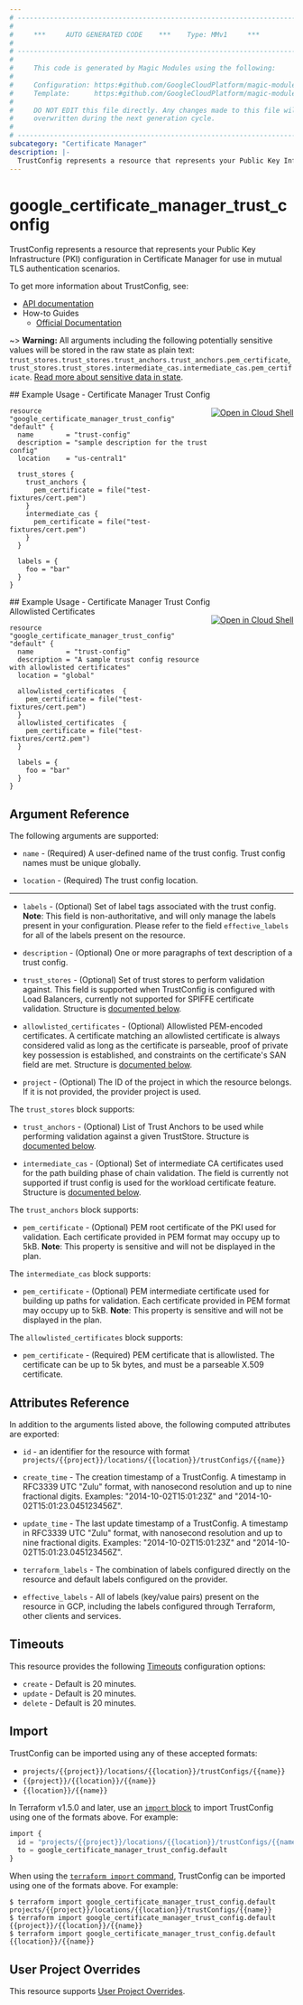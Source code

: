 ```yaml
---
# ----------------------------------------------------------------------------
#
#     ***     AUTO GENERATED CODE    ***    Type: MMv1     ***
#
# ----------------------------------------------------------------------------
#
#     This code is generated by Magic Modules using the following:
#
#     Configuration: https:#github.com/GoogleCloudPlatform/magic-modules/tree/main/mmv1/products/certificatemanager/TrustConfig.yaml
#     Template:      https:#github.com/GoogleCloudPlatform/magic-modules/tree/main/mmv1/templates/terraform/resource.html.markdown.tmpl
#
#     DO NOT EDIT this file directly. Any changes made to this file will be
#     overwritten during the next generation cycle.
#
# ----------------------------------------------------------------------------
subcategory: "Certificate Manager"
description: |-
  TrustConfig represents a resource that represents your Public Key Infrastructure (PKI) configuration in Certificate Manager for use in mutual TLS authentication scenarios.
---
```


# google_certificate_manager_trust_config

TrustConfig represents a resource that represents your Public Key Infrastructure (PKI) configuration in Certificate Manager for use in mutual TLS authentication scenarios.


To get more information about TrustConfig, see:

* [API documentation](https://cloud.google.com/certificate-manager/docs/reference/certificate-manager/rest/v1/projects.locations.trustConfigs/create)
* How-to Guides
    * [Official Documentation](https://cloud.google.com/certificate-manager/docs)

~> **Warning:** All arguments including the following potentially sensitive
values will be stored in the raw state as plain text: `trust_stores.trust_stores.trust_anchors.trust_anchors.pem_certificate`, `trust_stores.trust_stores.intermediate_cas.intermediate_cas.pem_certificate`.
[Read more about sensitive data in state](https://www.terraform.io/language/state/sensitive-data).

<div class = "oics-button" style="float: right; margin: 0 0 -15px">
  <a href="https://console.cloud.google.com/cloudshell/open?cloudshell_git_repo=https%3A%2F%2Fgithub.com%2Fterraform-google-modules%2Fdocs-examples.git&cloudshell_image=gcr.io%2Fcloudshell-images%2Fcloudshell%3Alatest&cloudshell_print=.%2Fmotd&cloudshell_tutorial=.%2Ftutorial.md&cloudshell_working_dir=certificate_manager_trust_config&open_in_editor=main.tf" target="_blank">
    <img alt="Open in Cloud Shell" src="//gstatic.com/cloudssh/images/open-btn.svg" style="max-height: 44px; margin: 32px auto; max-width: 100%;">
  </a>
</div>
## Example Usage - Certificate Manager Trust Config


```hcl
resource "google_certificate_manager_trust_config" "default" {
  name        = "trust-config"
  description = "sample description for the trust config"
  location    = "us-central1"

  trust_stores {
    trust_anchors { 
      pem_certificate = file("test-fixtures/cert.pem")
    }
    intermediate_cas { 
      pem_certificate = file("test-fixtures/cert.pem")
    }
  }

  labels = {
    foo = "bar"
  }
}
```
<div class = "oics-button" style="float: right; margin: 0 0 -15px">
  <a href="https://console.cloud.google.com/cloudshell/open?cloudshell_git_repo=https%3A%2F%2Fgithub.com%2Fterraform-google-modules%2Fdocs-examples.git&cloudshell_image=gcr.io%2Fcloudshell-images%2Fcloudshell%3Alatest&cloudshell_print=.%2Fmotd&cloudshell_tutorial=.%2Ftutorial.md&cloudshell_working_dir=certificate_manager_trust_config_allowlisted_certificates&open_in_editor=main.tf" target="_blank">
    <img alt="Open in Cloud Shell" src="//gstatic.com/cloudssh/images/open-btn.svg" style="max-height: 44px; margin: 32px auto; max-width: 100%;">
  </a>
</div>
## Example Usage - Certificate Manager Trust Config Allowlisted Certificates


```hcl
resource "google_certificate_manager_trust_config" "default" {
  name        = "trust-config"
  description = "A sample trust config resource with allowlisted certificates"
  location = "global"

  allowlisted_certificates  {
    pem_certificate = file("test-fixtures/cert.pem") 
  }
  allowlisted_certificates  {
    pem_certificate = file("test-fixtures/cert2.pem") 
  }
  
  labels = {
    foo = "bar"
  }
}
```

## Argument Reference

The following arguments are supported:


* `name` -
  (Required)
  A user-defined name of the trust config. Trust config names must be unique globally.

* `location` -
  (Required)
  The trust config location.


- - -


* `labels` -
  (Optional)
  Set of label tags associated with the trust config.
  **Note**: This field is non-authoritative, and will only manage the labels present in your configuration.
  Please refer to the field `effective_labels` for all of the labels present on the resource.

* `description` -
  (Optional)
  One or more paragraphs of text description of a trust config.

* `trust_stores` -
  (Optional)
  Set of trust stores to perform validation against.
  This field is supported when TrustConfig is configured with Load Balancers, currently not supported for SPIFFE certificate validation.
  Structure is [documented below](#nested_trust_stores).

* `allowlisted_certificates` -
  (Optional)
  Allowlisted PEM-encoded certificates. A certificate matching an allowlisted certificate is always considered valid as long as
  the certificate is parseable, proof of private key possession is established, and constraints on the certificate's SAN field are met.
  Structure is [documented below](#nested_allowlisted_certificates).

* `project` - (Optional) The ID of the project in which the resource belongs.
    If it is not provided, the provider project is used.


<a name="nested_trust_stores"></a>The `trust_stores` block supports:

* `trust_anchors` -
  (Optional)
  List of Trust Anchors to be used while performing validation against a given TrustStore.
  Structure is [documented below](#nested_trust_stores_trust_stores_trust_anchors).

* `intermediate_cas` -
  (Optional)
  Set of intermediate CA certificates used for the path building phase of chain validation.
  The field is currently not supported if trust config is used for the workload certificate feature.
  Structure is [documented below](#nested_trust_stores_trust_stores_intermediate_cas).


<a name="nested_trust_anchors"></a>The `trust_anchors` block supports:

* `pem_certificate` -
  (Optional)
  PEM root certificate of the PKI used for validation.
  Each certificate provided in PEM format may occupy up to 5kB.
  **Note**: This property is sensitive and will not be displayed in the plan.

<a name="nested_intermediate_cas"></a>The `intermediate_cas` block supports:

* `pem_certificate` -
  (Optional)
  PEM intermediate certificate used for building up paths for validation.
  Each certificate provided in PEM format may occupy up to 5kB.
  **Note**: This property is sensitive and will not be displayed in the plan.

<a name="nested_allowlisted_certificates"></a>The `allowlisted_certificates` block supports:

* `pem_certificate` -
  (Required)
  PEM certificate that is allowlisted. The certificate can be up to 5k bytes, and must be a parseable X.509 certificate.

## Attributes Reference

In addition to the arguments listed above, the following computed attributes are exported:

* `id` - an identifier for the resource with format `projects/{{project}}/locations/{{location}}/trustConfigs/{{name}}`

* `create_time` -
  The creation timestamp of a TrustConfig.
  A timestamp in RFC3339 UTC "Zulu" format, with nanosecond resolution and up to nine fractional digits.
  Examples: "2014-10-02T15:01:23Z" and "2014-10-02T15:01:23.045123456Z".

* `update_time` -
  The last update timestamp of a TrustConfig.
  A timestamp in RFC3339 UTC "Zulu" format, with nanosecond resolution and up to nine fractional digits.
  Examples: "2014-10-02T15:01:23Z" and "2014-10-02T15:01:23.045123456Z".

* `terraform_labels` -
  The combination of labels configured directly on the resource
   and default labels configured on the provider.

* `effective_labels` -
  All of labels (key/value pairs) present on the resource in GCP, including the labels configured through Terraform, other clients and services.


## Timeouts

This resource provides the following
[Timeouts](https://developer.hashicorp.com/terraform/plugin/sdkv2/resources/retries-and-customizable-timeouts) configuration options:

- `create` - Default is 20 minutes.
- `update` - Default is 20 minutes.
- `delete` - Default is 20 minutes.

## Import


TrustConfig can be imported using any of these accepted formats:

* `projects/{{project}}/locations/{{location}}/trustConfigs/{{name}}`
* `{{project}}/{{location}}/{{name}}`
* `{{location}}/{{name}}`


In Terraform v1.5.0 and later, use an [`import` block](https://developer.hashicorp.com/terraform/language/import) to import TrustConfig using one of the formats above. For example:

```tf
import {
  id = "projects/{{project}}/locations/{{location}}/trustConfigs/{{name}}"
  to = google_certificate_manager_trust_config.default
}
```

When using the [`terraform import` command](https://developer.hashicorp.com/terraform/cli/commands/import), TrustConfig can be imported using one of the formats above. For example:

```
$ terraform import google_certificate_manager_trust_config.default projects/{{project}}/locations/{{location}}/trustConfigs/{{name}}
$ terraform import google_certificate_manager_trust_config.default {{project}}/{{location}}/{{name}}
$ terraform import google_certificate_manager_trust_config.default {{location}}/{{name}}
```

## User Project Overrides

This resource supports [User Project Overrides](https://registry.terraform.io/providers/hashicorp/google/latest/docs/guides/provider_reference#user_project_override).
